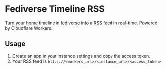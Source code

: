 # Fediverse Timeline RSS
Turn your home timeline in fediverse into a RSS feed in real-time. Powered by Cloudflare Workers.

## Usage
1. Create an app in your instance settings and copy the access token.
2. Your RSS feed is `https://<workers_url>/<instance_url>/<access_token>`
